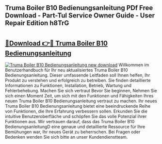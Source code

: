 ## Truma Boiler B10 Bedienungsanleitung PDf Free Download - Part-Tul Service Owner Guide - User Repair Edition h8TrG

# <h2><a href="http://df2wus.blite.top/?on=Truma+Boiler+B10+Bedienungsanleitung">🔗Download 👉🔴 Truma Boiler B10 Bedienungsanleitung</a></h2>

[![Truma Boiler B10 Bedienungsanleitung new download](https://i.imgur.com/lujVjoI.png)](http://df2wus.blite.top/?on=Truma+Boiler+B10+Bedienungsanleitung)
Willkommen im Benutzerhandbuch für Ihr neu aktualisiertes Truma Boiler B10 Bedienungsanleitung. Dieser umfassende Leitfaden soll Ihnen helfen, Ihr Produkt zu verstehen und erfolgreich zu betreiben. Sie finden detaillierte Informationen zu Funktionen, Installation, Betrieb, Wartung und Fehlerbehebung. Machen Sie sich vertraut Bevor Sie beginnen, Nehmen Sie sich einen Moment Zeit, um sich mit den Funktionen und Fähigkeiten Ihres neuen Truma Boiler B10 Bedienungsanleitung vertraut zu machen. Ihr neues Truma Boiler B10 Bedienungsanleitung bietet eine beeindruckende Reihe von Funktionen, die Ihre Erfahrung verbessern sollen. Erkunden Sie die intuitive Benutzeroberfläche und schöpfen Sie das volle Potenzial ihrer Funktionen aus. Wir vertrauen darauf, dass das Truma Boiler B10 BedienungsanleitungD eine genaue und detaillierte Ressource für Ihre Bemühungen war, Ihr neues Gerät zu beherrschen. Bei Fragen oder Bedenken wenden Sie sich bitte an unser Kundendienstteam.
